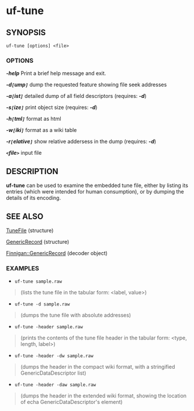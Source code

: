 # uf-tune #

## SYNOPSIS ##

```
uf-tune [options] <file>
```

### OPTIONS ###

_**-help**_ Print a brief help message and exit.

_**-d`[`ump`]`**_ dump the requested feature showing file seek addresses

_**-a`[`ist`]`**_ detailed dump of all field descriptors (requires: _**-d**_)

_**-s`[`ize`]`**_ print object size (requires: _**-d**_)

_**-h`[`tml`]`**_ format as html

_**-w`[`iki`]`**_ format as a wiki table

_**-r`[`elative`]`**_ show relative addersess in the dump (requires: _**-d**_)

_**`<`file`>`**_ input file


## DESCRIPTION ##

**uf-tune** can be used to examine the  embedded tune file, either by
listing its entries (which were intended for human consumption), or by
dumping the details of its encoding.

## SEE ALSO ##

[TuneFile](TuneFile.md) (structure)

[GenericRecord](GenericRecord.md) (structure)

[Finnigan::GenericRecord](FinniganGenericRecord.md) (decoder object)


### EXAMPLES ###

  * `uf-tune sample.raw`

> (lists the tune file in the tabular form: <label, value>)

  * `uf-tune -d sample.raw`

> (dumps the tune file with absolute addresses)

  * `uf-tune -header sample.raw`

> (prints the contents of the tune file header in the tabular form: <type, length, label>)

  * `uf-tune -header -dw sample.raw`

> (dumps the header in the compact wiki format, with a stringified
> GenericDataDescriptor list)

  * `uf-tune -header -daw sample.raw`

> (dumps the header in the extended wiki format, showing the
> location of echa GenericDataDescriptor's element)
